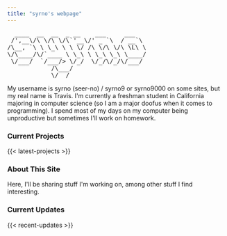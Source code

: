 ```yaml
---
title: "syrno's webpage"
---
```


<pre>
  ____  __  __  _ __    ___     ___   
 /',__\/\ \/\ \/\`'__\/' _ `\  / __`\ 
/\__, `\ \ \_\ \ \ \/ /\ \/\ \/\ \L\ \
\/\____/\/`____ \ \_\ \ \_\ \_\ \____/
 \/___/  `/___/> \/_/  \/_/\/_/\/___/ 
            /\___/                    
            \/__/                     
</pre>

My username is syrno (seer-no) / syrno9 or syrno9000 on some sites, but my real name is Travis. I'm currently a freshman student in California majoring in computer science (so I am a major doofus when it comes to programming). I spend most of my days on my computer being unproductive but sometimes I'll work on homework.

### Current Projects
{{< latest-projects >}}

### About This Site
Here, I'll be sharing stuff I'm working on, among other stuff I find interesting.<br>

### Current Updates
{{< recent-updates >}}
